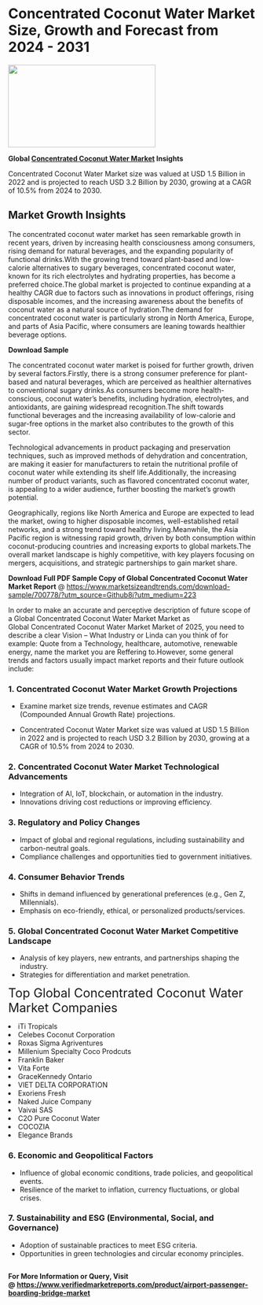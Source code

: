 <H1>Concentrated Coconut Water Market Size, Growth and Forecast from 2024 - 2031</H1><img class="aligncenter size-medium wp-image-584254" src="https://thirdeyenews.in/wp-content/uploads/2024/09/Global-Market-Research-300x168.jpeg" alt="" width="300" height="168" /><p><strong>Global&nbsp;<a href="https://www.marketsizeandtrends.com/download-sample/700778/?utm_source=Github8j?utm_medium=223">Concentrated Coconut Water Market</a> Insights</strong></p><p>Concentrated Coconut Water Market size was valued at USD 1.5 Billion in 2022 and is projected to reach USD 3.2 Billion by 2030, growing at a CAGR of 10.5% from 2024 to 2030.</p><p><h2>Market Growth Insights</h2> <p>The concentrated coconut water market has seen remarkable growth in recent years, driven by increasing health consciousness among consumers, rising demand for natural beverages, and the expanding popularity of functional drinks.With the growing trend toward plant-based and low-calorie alternatives to sugary beverages, concentrated coconut water, known for its rich electrolytes and hydrating properties, has become a preferred choice.The global market is projected to continue expanding at a healthy CAGR due to factors such as innovations in product offerings, rising disposable incomes, and the increasing awareness about the benefits of coconut water as a natural source of hydration.The demand for concentrated coconut water is particularly strong in North America, Europe, and parts of Asia Pacific, where consumers are leaning towards healthier beverage options.</p> <p><strong>Download Sample</strong></p> <p>The concentrated coconut water market is poised for further growth, driven by several factors.Firstly, there is a strong consumer preference for plant-based and natural beverages, which are perceived as healthier alternatives to conventional sugary drinks.As consumers become more health-conscious, coconut water’s benefits, including hydration, electrolytes, and antioxidants, are gaining widespread recognition.The shift towards functional beverages and the increasing availability of low-calorie and sugar-free options in the market also contributes to the growth of this sector.</p> <p>Technological advancements in product packaging and preservation techniques, such as improved methods of dehydration and concentration, are making it easier for manufacturers to retain the nutritional profile of coconut water while extending its shelf life.Additionally, the increasing number of product variants, such as flavored concentrated coconut water, is appealing to a wider audience, further boosting the market’s growth potential.</p> <p>Geographically, regions like North America and Europe are expected to lead the market, owing to higher disposable incomes, well-established retail networks, and a strong trend toward healthy living.Meanwhile, the Asia Pacific region is witnessing rapid growth, driven by both consumption within coconut-producing countries and increasing exports to global markets.The overall market landscape is highly competitive, with key players focusing on mergers, acquisitions, and strategic partnerships to gain market share.</p> <p><span class=""><strong>Download Full PDF Sample Copy of Global Concentrated Coconut Water Market Report</strong> @ <a href="https://www.marketsizeandtrends.com/download-sample/700778/?utm_source=Github8j?utm_medium=223" target="_blank">https://www.marketsizeandtrends.com/download-sample/700778/?utm_source=Github8j?utm_medium=223</a></span></p><p>In order to make an accurate and perceptive description of future scope of a Global&nbsp;Concentrated Coconut Water Market Market as Global&nbsp;Concentrated Coconut Water Market Market of 2025, you need to describe a clear Vision &ndash; What Industry or Linda can you think of for example: Quote from a Technology, healthcare, automotive, renewable energy, name the market you are Reffering to.However, some general trends and factors usually impact market reports and their future outlook include:</p><h3>1.&nbsp;<strong>Concentrated Coconut Water Market Growth Projections</strong></h3><ul><li>Examine market size trends, revenue estimates and CAGR (Compounded Annual Growth Rate) projections.</li><li><p>Concentrated Coconut Water Market size was valued at USD 1.5 Billion in 2022 and is projected to reach USD 3.2 Billion by 2030, growing at a CAGR of 10.5% from 2024 to 2030.</p></li></ul><h3>2.&nbsp;<strong>Concentrated Coconut Water Market Technological Advancements</strong></h3><ul><li>Integration of AI, IoT, blockchain, or automation in the industry.</li><li>Innovations driving cost reductions or improving efficiency.</li></ul><h3>3.&nbsp;<strong>Regulatory and Policy Changes</strong></h3><ul><li>Impact of global and regional regulations, including sustainability and carbon-neutral goals.</li><li>Compliance challenges and opportunities tied to government initiatives.</li></ul><h3>4.&nbsp;<strong>Consumer Behavior Trends</strong></h3><ul><li>Shifts in demand influenced by generational preferences (e.g., Gen Z, Millennials).</li><li>Emphasis on eco-friendly, ethical, or personalized products/services.</li></ul><h3>5.&nbsp;<strong>Global Concentrated Coconut Water Market Competitive Landscape</strong></h3><ul><li>Analysis of key players, new entrants, and partnerships shaping the industry.</li><li>Strategies for differentiation and market penetration.</li></ul><p data-pm-slice="1 1 []"><span style="color: inherit; font-family: inherit; font-size: 25px;">Top Global Concentrated Coconut Water Market Companies</span></p><div class="" data-test-id=""><p><li>iTi Tropicals</li><li> Celebes Coconut Corporation</li><li> Roxas Sigma Agriventures</li><li> Millenium Specialty Coco Prodcuts</li><li> Franklin Baker</li><li> Vita Forte</li><li> GraceKennedy Ontario</li><li> VIET DELTA CORPORATION</li><li> Exoriens Fresh</li><li> Naked Juice Company</li><li> Vaivai SAS</li><li> C2O Pure Coconut Water</li><li> COCOZIA</li><li> Elegance Brands</li></p></div><h3>6.&nbsp;<strong>Economic and Geopolitical Factors</strong></h3><ul><li>Influence of global economic conditions, trade policies, and geopolitical events.</li><li>Resilience of the market to inflation, currency fluctuations, or global crises.</li></ul><h3>7.&nbsp;<strong>Sustainability and ESG (Environmental, Social, and Governance)</strong></h3><ul><li>Adoption of sustainable practices to meet ESG criteria.</li><li>Opportunities in green technologies and circular economy principles.</li></ul><h2><strong style="font-size: 14px;">For More Information or Query, Visit @&nbsp;</strong><a style="background-color: #ffffff; font-size: 14px;" href="https://www.marketsizeandtrends.com/report/concentrated-coconut-water-market/" target="_blank">https://www.verifiedmarketreports.com/product/airport-passenger-boarding-bridge-market</a></h2>